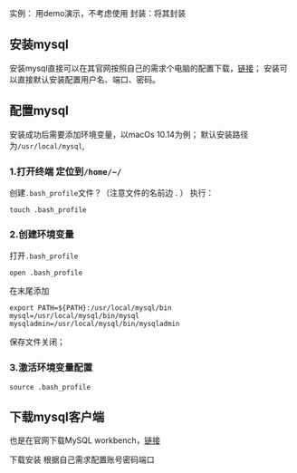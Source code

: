 实例： 用demo演示，不考虑使用
封装：将其封装

## 安装mysql

安装mysql直接可以在其官网按照自己的需求个电脑的配置下载，[链接](https://dev.mysql.com/downloads/mysql/)；
安装可以直接默认安装配置用户名、端口、密码。

## 配置mysql
安装成功后需要添加环境变量，以macOs 10.14为例；
默认安装路径为`/usr/local/mysql`,

### 1.打开终端 定位到`/home/~/`

创建`.bash_profile`文件？（注意文件的名前边 . ）
执行：
```
touch .bash_profile 
```

### 2.创建环境变量
打开`.bash_profile`
```
open .bash_profile
```
在末尾添加
```terminal
export PATH=${PATH}:/usr/local/mysql/bin
mysql=/usr/local/mysql/bin/mysql
mysqladmin=/usr/local/mysql/bin/mysqladmin
```
保存文件关闭；

### 3.激活环境变量配置
```
source .bash_profile
```

## 下载mysql客户端

也是在官网下载MySQL workbench，[链接](https://dev.mysql.com/downloads/workbench/)

下载安装 根据自己需求配置账号密码端口
